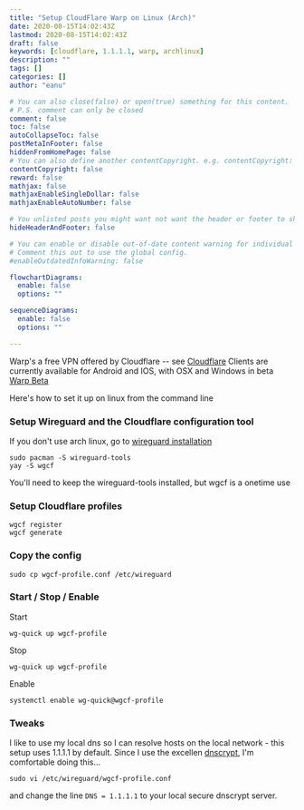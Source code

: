 ```yaml
---
title: "Setup CloudFlare Warp on Linux (Arch)"
date: 2020-08-15T14:02:43Z
lastmod: 2020-08-15T14:02:43Z
draft: false
keywords: [cloudflare, 1.1.1.1, warp, archlinux]
description: ""
tags: []
categories: []
author: "eanu"

# You can also close(false) or open(true) something for this content.
# P.S. comment can only be closed
comment: false
toc: false
autoCollapseToc: false
postMetaInFooter: false
hiddenFromHomePage: false
# You can also define another contentCopyright. e.g. contentCopyright: "This is another copyright."
contentCopyright: false
reward: false
mathjax: false
mathjaxEnableSingleDollar: false
mathjaxEnableAutoNumber: false

# You unlisted posts you might want not want the header or footer to show
hideHeaderAndFooter: false

# You can enable or disable out-of-date content warning for individual post.
# Comment this out to use the global config.
#enableOutdatedInfoWarning: false

flowchartDiagrams:
  enable: false
  options: ""

sequenceDiagrams: 
  enable: false
  options: ""

---
```


Warp's a free VPN offered by Cloudflare -- see [Cloudflare](https://1.1.1.1/) 
Clients are currently available for Android and IOS, with OSX and Windows in beta [Warp Beta](https://1.1.1.1/beta/)

Here's how to set it up on linux from the command line

### Setup Wireguard and the Cloudflare configuration tool
If you don't use arch linux, go to [wireguard installation](https://www.wireguard.com/install/)
```
sudo pacman -S wireguard-tools
yay -S wgcf
```

You'll need to keep the wireguard-tools installed, but wgcf is a onetime use

### Setup Cloudflare profiles

```
wgcf register
wgcf generate
```

### Copy the config 
```
sudo cp wgcf-profile.conf /etc/wireguard
```

### Start / Stop / Enable
Start
```
wg-quick up wgcf-profile
```
Stop
```
wg-quick up wgcf-profile
```
Enable
```
systemctl enable wg-quick@wgcf-profile
```

### Tweaks
I like to use my local dns so I can resolve hosts on the local network - this setup uses 1.1.1.1 by default.
Since I use the excellen [dnscrypt](https://github.com/dnscrypt/dnscrypt-proxy), I'm comfortable doing this...
```
sudo vi /etc/wireguard/wgcf-profile.conf
```
and change the line  ```DNS = 1.1.1.1```   to your local secure dnscrypt server.

